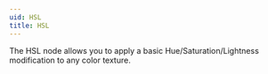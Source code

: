 ```yaml
---
uid: HSL
title: HSL
---
```


The HSL node allows you to apply a basic Hue/Saturation/Lightness modification to any color texture.

